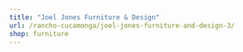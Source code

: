 ```yaml
---
title: "Joel Jones Furniture & Design"
url: /rancho-cucamonga/joel-jones-furniture-and-design-3/
shop: furniture
---
```

